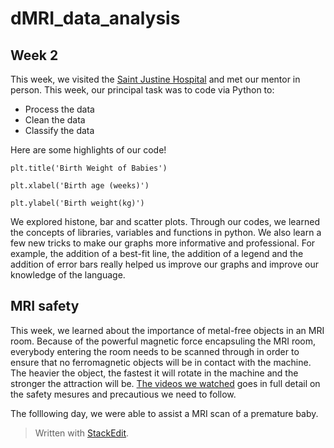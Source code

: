 # dMRI_data_analysis
## Week 2
This week, we visited the [Saint Justine Hospital](https://www.chusj.org/) and met our mentor in person.
This week, our principal task was to code via Python to:

 - Process the data
 - Clean the data
 - Classify the data

Here are some highlights of our code!

	plt.title('Birth Weight of Babies')

	plt.xlabel('Birth age (weeks)')
	
	plt.ylabel('Birth weight(kg)')

We explored histone, bar and scatter plots. Through our codes, we learned the concepts of libraries, variables and functions in python. We also learn a few new tricks to make our graphs more informative and professional. For example, the addition of a best-fit line, the addition of a legend and the addition of error bars really helped us improve our graphs and improve our knowledge of the language.

## MRI safety
This week, we learned about the importance of metal-free objects in an MRI room. Because of the powerful magnetic force encapsuling the MRI room, everybody entering the room needs to be scanned through in order to ensure that no ferromagnetic objects will be in contact with the machine. The heavier the object, the fastest it will rotate in the machine and the stronger the attraction will be. 
[The videos we watched](https://youtu.be/LS2hwW6Ihj4) goes in full detail on the safety mesures and precautious we need to follow. 

The folllowing day, we were able to assist a MRI scan of a premature baby.

	

> Written with [StackEdit](https://stackedit.io/).
